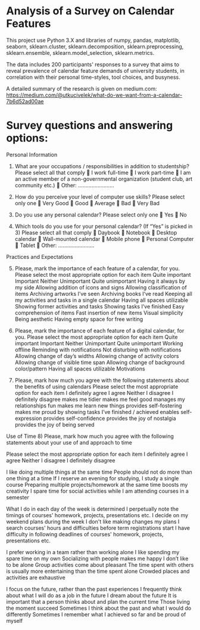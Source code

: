 # Analysis of a Survey on Calendar Features

This project use Python 3.X and libraries of numpy, pandas, matplotlib, seaborn, sklearn.cluster, sklearn.decomposition, sklearn.preprocessing, sklearn.ensemble, sklearn.model_selection, sklearn.metrics.

The data includes 200 participants' responses to a survey that aims to reveal prevalence of calendar feature demands of university students, in correlation with their personal time-styles, tool choices, and busyness.

A detailed summary of the research is given on medium.com:
https://medium.com/@utkucivelek/what-do-we-want-from-a-calendar-7b6d52ad00ae


# Survey questions and answering options:

Personal Information
1) What are your occupations / responsibilities in addition to studentship?
Please select all that comply
 I work full-time
 I work part-time
 I am an active member of a non-governmental organization (student club, art community etc.)
 Other: ……………………

2) How do you perceive your level of computer use skills? Please select only one
 Very Good
 Good
 Average
 Bad
 Very Bad

3) Do you use any personal calendar? Please select only one
 Yes
 No

4) Which tools do you use for your personal calendar? (If “Yes” is picked in 3)
Please select all that comply
 Daybook
 Notebook
 Desktop calendar
 Wall-mounted calendar
 Mobile phone
 Personal Computer
 Tablet
 Other: ……………………

Practices and Expectations

5) Please, mark the importance of each feature of a calendar, for you.
Please select the most appropriate option for each item
Quite important        Important        Neither        Unimportant        Quite unimportant
Having it always by my side
Allowing addition of icons and signs
Allowing classification of items
Archiving artworks I’ve seen
Archiving books I’ve read
Keeping all my activities and tasks in a single calendar
Having all spaces utilizable
Showing former activities and tasks
Showing tasks I’ve finished
Easy comprehension of items
Fast insertion of new items
Visual simplicity
Being aesthetic
Having empty space for free writing

6) Please, mark the importance of each feature of a digital calendar, for you.
Please select the most appropriate option for each item
Quite important        Important        Neither        Unimportant        Quite unimportant
Working offline
Reminding with notifications
Not disturbing with notifications
Allowing change of day’s widths
Allowing change of activity colors
Allowing change of visible time span
Allowing change of background color/pattern
Having all spaces utilizable
Motivations

7) Please, mark how much you agree with the following statements about the benefits of using calendars
Please select the most appropriate option for each item
I definitely agree        I agree        Neither        I disagree        I definitely disagree
makes me tidier
makes me feel good
manages my relationships
fun
makes me learn new things
provides self-fostering
makes me proud by showing tasks I’ve finished / achieved
enables self-expression
provides self-confidence
provides the joy of nostalgia
provides the joy of being served

Use of Time
8) Please, mark how much you agree with the following statements about your use of and approach to time 

Please select the most appropriate option for each item
I definitely agree        I agree        Neither        I disagree        I definitely disagree

I like doing multiple things at the same time
People should not do more than one thing at a time
If I reserve an evening for studying, I study a single course
Preparing multiple projects/homework at the same time boosts my creativity
I spare time for social activities while I am attending courses in a semester

What I do in each day of the week is determined
I perpetually note the timings of courses' homework, projects, presentations etc.
I decide on my weekend plans during the week
I don't like making changes my plans
I search courses' hours and difficulties before term registrations start
I have difficulty in following deadlines of courses' homework, projects, presentations etc.

I prefer working in a team rather than working alone
I like spending my spare time on my own
Socializing with people makes me happy
I don’t like to be alone
Group activities come about pleasant
The time spent with others is usually more entertaining than the time spent alone 
Crowded places and activities are exhaustive

I focus on the future, rather than the past experiences
I frequently think about what I will do as a job in the future
I dream about the future 
It is important that a person thinks about and plan the current time
Those living the moment succeed
Sometimes I think about the past and what I would do differently
Sometimes I remember what I achieved so far and be proud of myself
